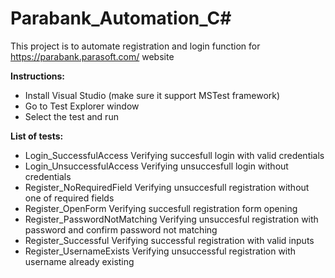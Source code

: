 # Parabank_Automation_C#
This project is to automate registration and login function for https://parabank.parasoft.com/ website


**Instructions:**
* Install Visual Studio (make sure it support MSTest framework)
* Go to Test Explorer window
* Select the test and run

**List of tests:**

* Login_SuccessfulAccess
Verifying succesfull login with valid credentials
* Login_UnsuccessfulAccess
Verifying unsuccesfull login without credentials
* Register_NoRequiredField
Verifying unsuccesfull registration without one of required fields
* Register_OpenForm
Verifying succesfull registration form opening
* Register_PasswordNotMatching
Verifying unsuccesful registration with password and confirm password not matching
* Register_Successful
Verifying successful registration with valid inputs
* Register_UsernameExists
Verifying unsuccessful registration with username already existing
